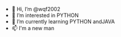 - 👋 Hi, I’m @wqf2002
- 👀 I’m interested in PYTHON
- 🌱 I’m currently learning PYTHON andJAVA
- 📫 I'm a new man

<!---
wqf2002/wqf2002 is a ✨ special ✨ repository because its `README.md` (this file) appears on your GitHub profile.
You can click the Preview link to take a look at your changes.
--->
